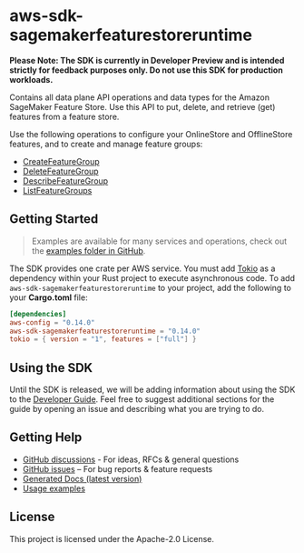 # aws-sdk-sagemakerfeaturestoreruntime

**Please Note: The SDK is currently in Developer Preview and is intended strictly for
feedback purposes only. Do not use this SDK for production workloads.**

Contains all data plane API operations and data types for the Amazon SageMaker Feature Store. Use this API to put, delete, and retrieve (get) features from a feature store.

Use the following operations to configure your OnlineStore and OfflineStore features, and to create and manage feature groups:
  - [CreateFeatureGroup](https://docs.aws.amazon.com/sagemaker/latest/APIReference/API_CreateFeatureGroup.html)
  - [DeleteFeatureGroup](https://docs.aws.amazon.com/sagemaker/latest/APIReference/API_DeleteFeatureGroup.html)
  - [DescribeFeatureGroup](https://docs.aws.amazon.com/sagemaker/latest/APIReference/API_DescribeFeatureGroup.html)
  - [ListFeatureGroups](https://docs.aws.amazon.com/sagemaker/latest/APIReference/API_ListFeatureGroups.html)

## Getting Started

> Examples are available for many services and operations, check out the
> [examples folder in GitHub](https://github.com/awslabs/aws-sdk-rust/tree/main/examples).

The SDK provides one crate per AWS service. You must add [Tokio](https://crates.io/crates/tokio)
as a dependency within your Rust project to execute asynchronous code. To add `aws-sdk-sagemakerfeaturestoreruntime` to
your project, add the following to your **Cargo.toml** file:

```toml
[dependencies]
aws-config = "0.14.0"
aws-sdk-sagemakerfeaturestoreruntime = "0.14.0"
tokio = { version = "1", features = ["full"] }
```

## Using the SDK

Until the SDK is released, we will be adding information about using the SDK to the
[Developer Guide](https://docs.aws.amazon.com/sdk-for-rust/latest/dg/welcome.html). Feel free to suggest
additional sections for the guide by opening an issue and describing what you are trying to do.

## Getting Help

* [GitHub discussions](https://github.com/awslabs/aws-sdk-rust/discussions) - For ideas, RFCs & general questions
* [GitHub issues](https://github.com/awslabs/aws-sdk-rust/issues/new/choose) – For bug reports & feature requests
* [Generated Docs (latest version)](https://awslabs.github.io/aws-sdk-rust/)
* [Usage examples](https://github.com/awslabs/aws-sdk-rust/tree/main/examples)

## License

This project is licensed under the Apache-2.0 License.


